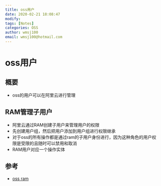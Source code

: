 ```yaml
---
title: oss用户
date: 2020-02-21 18:08:47
modify: 
tags: [Notes]
categories: OSS
author: wmsj100
email: wmsj100@hotmail.com
---
```


# oss用户

## 概要

- oss的用户可以在阿里云进行管理

## RAM管理子用户

- 阿里云通过RAM创建子用户来管理用户的权限
- 先创建用户组，然后把用户添加到用户组进行权限继承
- 对于oss的所有操作都是通过ram的子用户身份进行，因为这种角色的用户权限是受限的且随时可以禁用和取消
- RAM用户对应一个操作实体

## 参考

- [oss ram](https://ram.console.aliyun.com/overview)

